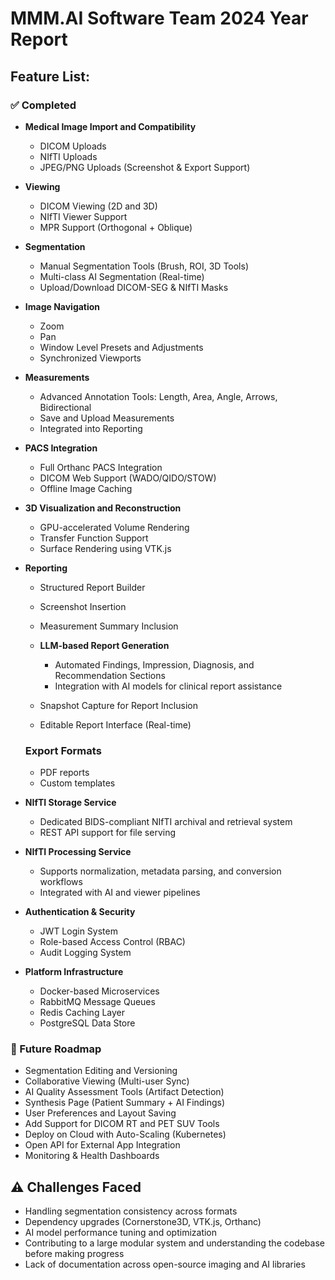# MMM.AI Software Team 2024 Year Report

## Feature List:

### ✅ Completed

* **Medical Image Import and Compatibility**

  * DICOM Uploads
  * NIfTI Uploads
  * JPEG/PNG Uploads (Screenshot & Export Support)

* **Viewing**

  * DICOM Viewing (2D and 3D)
  * NIfTI Viewer Support
  * MPR Support (Orthogonal + Oblique)

* **Segmentation**

  * Manual Segmentation Tools (Brush, ROI, 3D Tools)
  * Multi-class AI Segmentation (Real-time)
  * Upload/Download DICOM-SEG & NIfTI Masks

* **Image Navigation**

  * Zoom
  * Pan
  * Window Level Presets and Adjustments
  * Synchronized Viewports

* **Measurements**

  * Advanced Annotation Tools: Length, Area, Angle, Arrows, Bidirectional
  * Save and Upload Measurements
  * Integrated into Reporting

* **PACS Integration**

  * Full Orthanc PACS Integration
  * DICOM Web Support (WADO/QIDO/STOW)
  * Offline Image Caching

* **3D Visualization and Reconstruction**

  * GPU-accelerated Volume Rendering
  * Transfer Function Support
  * Surface Rendering using VTK.js

* **Reporting**

  * Structured Report Builder
  * Screenshot Insertion
  * Measurement Summary Inclusion
  * **LLM-based Report Generation**

    * Automated Findings, Impression, Diagnosis, and Recommendation Sections
    * Integration with AI models for clinical report assistance
  * Snapshot Capture for Report Inclusion
  * Editable Report Interface (Real-time)
  ### Export Formats
  
  * PDF reports
  * Custom templates

* **NIfTI Storage Service**

    * Dedicated BIDS-compliant NIfTI archival and retrieval system
    * REST API support for file serving

* **NIfTI Processing Service**
    * Supports normalization, metadata parsing, and conversion workflows
    * Integrated with AI and viewer pipelines


* **Authentication & Security**

  * JWT Login System
  * Role-based Access Control (RBAC)
  * Audit Logging System

* **Platform Infrastructure**

  * Docker-based Microservices
  * RabbitMQ Message Queues
  * Redis Caching Layer
  * PostgreSQL Data Store


### 🔄 Future Roadmap

* Segmentation Editing and Versioning
* Collaborative Viewing (Multi-user Sync)
* AI Quality Assessment Tools (Artifact Detection)
* Synthesis Page (Patient Summary + AI Findings)
* User Preferences and Layout Saving
* Add Support for DICOM RT and PET SUV Tools
* Deploy on Cloud with Auto-Scaling (Kubernetes)
* Open API for External App Integration
* Monitoring & Health Dashboards

## ⚠️ Challenges Faced

* Handling segmentation consistency across formats
* Dependency upgrades (Cornerstone3D, VTK.js, Orthanc)
* AI model performance tuning and optimization
* Contributing to a large modular system and understanding the codebase before making progress
* Lack of documentation across open-source imaging and AI libraries


